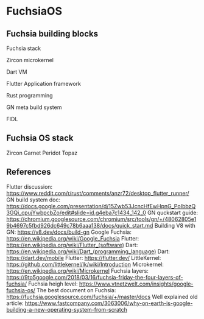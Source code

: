 # FuchsiaOS

## Fuchsia building blocks
Fuchsia stack

Zircon microkernel

Dart VM

Flutter Application framework

Rust programming

GN meta build system

FIDL

## Fuchsia OS stack
Zircon
Garnet
Peridot
Topaz

## References
Flutter discussion: https://www.reddit.com/r/rust/comments/anzr72/desktop_flutter_runner/
GN build system doc: https://docs.google.com/presentation/d/15Zwb53JcncHfEwHpnG_PoIbbzQ3GQi_cpujYwbpcbZo/edit#slide=id.g4eba7c1434_142_0
GN quckstart guide: https://chromium.googlesource.com/chromium/src/tools/gn/+/48062805e19b4697c5fbd926dc649c78b6aaa138/docs/quick_start.md
Building V8 with GN: https://v8.dev/docs/build-gn
Google Fuchsia: https://en.wikipedia.org/wiki/Google_Fuchsia
Flutter: https://en.wikipedia.org/wiki/Flutter_(software)
Dart: https://en.wikipedia.org/wiki/Dart_(programming_language)
Dart: https://dart.dev/mobile
Flutter: https://flutter.dev/
LittleKernel: https://github.com/littlekernel/lk/wiki/Introduction
Microkernel: https://en.wikipedia.org/wiki/Microkernel
Fuchsia layers: https://9to5google.com/2018/03/16/fuchsia-friday-the-four-layers-of-fuchsia/
Fuchsia heigh level: https://www.vtnetzwelt.com/insights/google-fuchsia-os/
The best document on Fuchsia: https://fuchsia.googlesource.com/fuchsia/+/master/docs
Well explained old article: https://www.fastcompany.com/3063006/why-on-earth-is-google-building-a-new-operating-system-from-scratch
